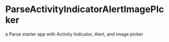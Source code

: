 # ParseActivityIndicatorAlertImagePIcker
a Parse starter app with Activity Indicator, Alert, and image picker
